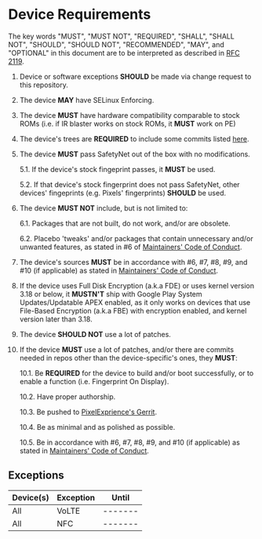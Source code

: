 # Device Requirements

The key words "MUST", "MUST NOT", "REQUIRED", "SHALL", "SHALL NOT", "SHOULD", "SHOULD NOT", "RECOMMENDED",  "MAY", and "OPTIONAL" in this document are to be interpreted as described in [RFC 2119](https://tools.ietf.org/html/rfc2119).

1. Device or software exceptions **SHOULD** be made via change request to this repository.

2. The device **MAY** have SELinux Enforcing.

3. The device **MUST** have hardware compatibility comparable to stock ROMs (i.e. if IR blaster works on stock ROMs, it **MUST** work on PE) 
  
4. The device's trees are **REQUIRED** to include some commits listed [here](https://github.com/PixelExperience-Devices/required_commits).

5. The device **MUST** pass SafetyNet out of the box with no modifications.
  
    5.1. If the device's stock fingeprint passes, it **MUST** be used.
    
    5.2. If that device's stock fingerprint does not pass SafetyNet, other devices' fingeprints (e.g. Pixels' fingerprints) **SHOULD** be used.

6. The device **MUST NOT** include, but is not limited to:

    6.1. Packages that are not built, do not work, and/or are obsolete.
  
    6.2. Placebo 'tweaks' and/or packages that contain unnecessary and/or unwanted features, as stated in #6 of [Maintainers' Code of Conduct](https://github.com/PixelExperience/docs/blob/master/maintainers_code_of_conduct.md).

7. The device's sources **MUST** be in accordance with #6, #7, #8, #9, and #10 (if applicable) as stated in [Maintainers' Code of Conduct](https://github.com/PixelExperience/docs/blob/master/maintainers_code_of_conduct.md).

8. If the device uses Full Disk Encryption (a.k.a FDE) or uses kernel version 3.18 or below, it **MUSTN'T** ship with Google Play System Updates/Updatable APEX enabled, as it only works on devices that use File-Based Encryption (a.k.a FBE) with encryption enabled, and kernel version later than 3.18. 

9. The device **SHOULD NOT** use a lot of patches.

10. If the device **MUST** use a lot of patches, and/or there are commits needed in repos other than the device-specific's ones, they **MUST**:

    10.1. Be **REQUIRED** for the device to build and/or boot successfully, or to enable a function (i.e. Fingerprint On Display).
  
    10.2. Have proper authorship.

    10.3. Be pushed to [PixelExprience's Gerrit](https://gerrit.pixelexperience.org).

    10.4. Be as minimal and as polished as possible.

    10.5. Be in accordance with #6, #7, #8, #9, and #10 (if applicable) as stated in [Maintainers' Code of Conduct](https://github.com/PixelExperience/docs/blob/master/maintainers_code_of_conduct.md).
  
## Exceptions
Device(s) | Exception | Until
----------|-----------|-------
All       | VoLTE     |-------
All       | NFC       |-------
